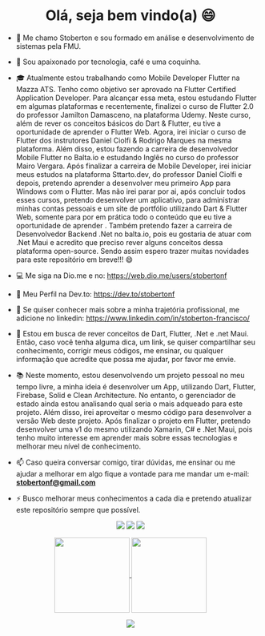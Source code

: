 ### 

<h1 align="center">Olá, seja bem vindo(a) 😄</h1>

- 👋 Me chamo Stoberton e sou formado em análise e desenvolvimento de sistemas pela FMU.

- 🥰 Sou apaixonado por tecnologia, café e uma coquinha.

- 🎓 Atualmente estou trabalhando como Mobile Developer Flutter na Mazza ATS. Tenho como objetivo ser aprovado na Flutter Certified Application Developer. Para alcançar essa meta, estou estudando Flutter em algumas plataformas e recentemente, finalizei o curso de Flutter 2.0 do professor Jamilton Damasceno, na plataforma Udemy. Neste curso, além de rever os conceitos básicos do Dart & Flutter, eu tive a oportunidade de aprender o Flutter Web. Agora, irei iniciar o curso de Flutter dos instrutores Daniel Ciolfi & Rodrigo Marques na mesma plataforma. Além disso, estou fazendo a carreira de desenvolvedor Mobile Flutter no Balta.io e estudando Inglês no curso do professor Mairo Vergara. Após finalizar a carreira de Mobile Developer, irei iniciar meus estudos na plataforma Sttarto.dev, do professor Daniel Ciolfi e depois, pretendo aprender a desenvolver meu primeiro App para Windows com o Flutter. Mas não irei parar por ai, após concluir todos esses cursos, pretendo desenvolver um aplicativo, para administrar minhas contas pessoais e um site de portfólio utilizando Dart & Flutter Web, somente para por em prática todo o conteúdo que eu tive a oportunidade de aprender . Também pretendo fazer a carreira de Desenvolvedor Backend .Net no balta.io, pois eu gostaria de atuar com .Net Maui e acredito que preciso rever alguns conceitos dessa plataforma open-source. Sendo assim espero trazer muitas novidades para este repositório em breve!!! 😄 

- 💻  Me siga na Dio.me e no:
      https://web.dio.me/users/stobertonf

- 🌱 Meu Perfil na Dev.to:
     https://dev.to/stobertonf


- 🔭  Se quiser conhecer mais sobre a minha trajetória profissional, me adicione no linkedin:
      https://www.linkedin.com/in/stoberton-francisco/

- 💬 Estou em busca de rever conceitos de Dart, Flutter, .Net e .net Maui. Então, caso você tenha alguma dica, um link, se quiser compartilhar seu conhecimento, corrigir meus códigos, me ensinar, ou qualquer informação que acredite que possa me ajudar, por favor me envie.

- 📚 Neste momento, estou desenvolvendo um projeto pessoal no meu tempo livre, a minha ideia é desenvolver um App, utilizando Dart, Flutter, Firebase, Solid e Clean Architecture. No entanto, o gerenciador de estado ainda estou analisando qual seria o mais adqueado para este projeto. Além disso, irei aproveitar o mesmo código para desenvolver a versão Web deste projeto. Após finalizar o projeto em Flutter, pretendo desenvolver uma v1 do mesmo utilizando Xamarin, C# e .Net Maui, pois tenho muito interesse em aprender mais sobre essas tecnologias e melhorar meu nível de conhecimento.


- 📫 Caso queira conversar comigo, tirar dúvidas, me ensinar ou me ajudar a melhorar em algo fique a vontade para me mandar um e-mail: **stobertonf@gmail.com**

- ⚡ Busco melhorar meus conhecimentos a cada dia e pretendo atualizar este repositório sempre que possível.

<p align="center">
  <a href="mailto:stobertonf@gmail.com" alt="Gmail">
  <img src="https://img.shields.io/badge/-Gmail-FF0000?style=flat-square&labelColor=FF0000&logo=gmail&logoColor=white&link=stobertonf@gmail.com" /></a>

  <a href="https://www.linkedin.com/in/stoberton-francisco/" alt="Linkedin">
  <img src="https://img.shields.io/badge/-Linkedin-0e76a8?style=flat-square&logo=Linkedin&logoColor=white&link=https://www.linkedin.com/in/stoberton-francisco/" /></a>

  <a href="http://api.whatsapp.com/send?1=pt_BR&phone=5511994223176" alt="WhatsApp">
  <img src="https://img.shields.io/badge/-WhatsApp-25d366?style=flat-square&labelColor=25d366&logo=whatsapp&logoColor=white&link=http://api.whatsapp.com/send?1=pt_BR&phone=5511994223176"/></a>

</p>

<p align="center">
  <a href="https://github.com/stobertonf">
    <img
      align="center"
      height="150em"
      src="https://github-readme-stats.vercel.app/api?username=stobertonf&show_icons=true&include_all_commits=true&count_private=true&theme=tokyonight"
    />
  </a>
  <a href="https://github.com/stobertonf">
    <img
      align="center"
      height="150em"
      src="https://github-readme-stats.vercel.app/api/top-langs/?username=stobertonf&show_icons=true&include_all_commits=true&count_private=true&layout=compact&theme=tokyonight"
    />
  </a>
</p>


<p align="center">
  <a href="https://github.com/stobertonf">
    <img
      align="center"
      src="https://github-profile-trophy.vercel.app/?username=stobertonf&theme=onedark&no-frame=true&row=1&&margin-w=20&no-bg=true"
    />
  </a>
</a>
</p>



